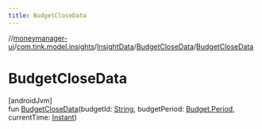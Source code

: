 ```yaml
---
title: BudgetCloseData
---
```

//[moneymanager-ui](../../../../index.html)/[com.tink.model.insights](../../index.html)/[InsightData](../index.html)/[BudgetCloseData](index.html)/[BudgetCloseData](-budget-close-data.html)



# BudgetCloseData



[androidJvm]\
fun [BudgetCloseData](-budget-close-data.html)(budgetId: [String](https://kotlinlang.org/api/latest/jvm/stdlib/kotlin/-string/index.html), budgetPeriod: [Budget.Period](../../../com.tink.model.budget/-budget/-period/index.html), currentTime: [Instant](https://developer.android.com/reference/kotlin/java/time/Instant.html))




